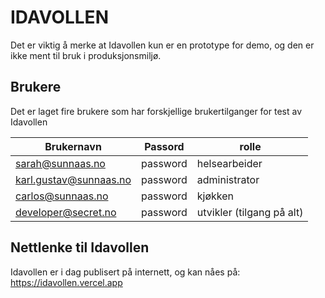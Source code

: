 # IDAVOLLEN
Det er viktig å merke at Idavollen kun er en prototype for demo, og den er ikke ment til bruk i produksjonsmiljø. 
## Brukere
Det er laget fire brukere som har forskjellige brukertilganger for test av Idavollen

| Brukernavn       | Passord | rolle |
|------------------|---------| ------|
| sarah@sunnaas.no | password | helsearbeider |
| karl.gustav@sunnaas.no | password | administrator |
| carlos@sunnaas.no | password | kjøkken |
| developer@secret.no | password | utvikler (tilgang på alt) |

## Nettlenke til Idavollen
Idavollen er i dag publisert på internett, og kan nåes på: https://idavollen.vercel.app 